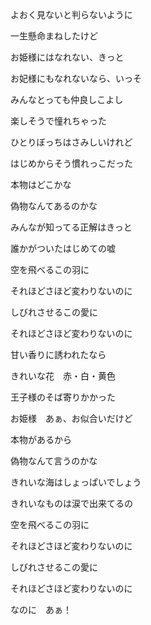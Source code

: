よおく見ないと判らないように

一生懸命まねしたけど

お姫様にはなれない、きっと

お妃様にもなれないなら、いっそ

みんなとっても仲良しこよし

楽しそうで憧れちゃった

ひとりぼっちはさみしいけれど

はじめからそう慣れっこだった

本物はどこかな

偽物なんてあるのかな

みんなが知ってる正解はきっと

誰かがついたはじめての嘘

空を飛べるこの羽に

それほどさほど変わりないのに

しびれさせるこの愛に

それほどさほど変わりないのに

甘い香りに誘われたなら

きれいな花　赤・白・黄色

王子様のそば寄りかかった

お姫様　あぁ、お似合いだけど

本物があるから

偽物なんて言うのかな

きれいな海はしょっぱいでしょう

きれいなものは涙で出来てるの

空を飛べるこの羽に

それほどさほど変わりないのに

しびれさせるこの愛に

それほどさほど変わりないのに

なのに　あぁ！
